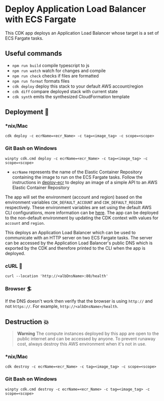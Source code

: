 # Deploy Application Load Balancer with ECS Fargate

This CDK app deploys an Application Load Balancer whose target is a set of ECS Fargate tasks.

## Useful commands

- `npm run build` compile typescript to js
- `npm run watch` watch for changes and compile
- `npm run check` checks if files are formatted
- `npm run format` formats files
- `cdk deploy` deploy this stack to your default AWS account/region
- `cdk diff` compare deployed stack with current state
- `cdk synth` emits the synthesized CloudFormation template

## Deployment :rocket:

### \*nix/Mac

`cdk deploy -c ecrName=<ecr_Name> -c tag=<image_tag> -c scope=<scope>`

### Git Bash on Windows

`winpty cdk.cmd deploy -c ecrName=<ecr_Name> -c tag=<image_tag> -c scope=<scope>`

- `ecrName` represents the name of the Elastic Container Repository containing the image to run on the ECS Fargate tasks. Follow the instructions in [deploy-ecr](../deploy-ecr/README.md) to deploy an image of a simple API to an AWS Elastic Container Repository

The app will set the environment (account and region) based on the environment variables `CDK_DEFAULT_ACCOUNT` and `CDK_DEFAULT_REGION` respectively. These environment variables are set using the default AWS CLI configurations, more information can be [here](https://docs.aws.amazon.com/cdk/v2/guide/environments.html). The app can be deployed to the non-default environment by updating the CDK context with values for `account` and `region`.

This deploys an Application Load Balancer which can be used to communicate with an HTTP server on two ECS Fargate tasks. The server can be accessed by the Application Load Balancer's public DNS which is exported by the CDK and therefore printed to the CLI when the app is deployed.

### cURL :curling_stone:

`curl --location 'http://<albDnsName>:80/health'`

### Browser :surfer:

If the DNS doesn't work then verify that the browser is using `http://` and not `https://`. For example, `http://<albDnsName>/health`.

## Destruction :boom:

> **Warning** The compute instances deployed by this app are open to the public internet and can be accessed by anyone. To prevent runaway cost, always destroy this AWS environment when it's not in use.

### \*nix/Mac

`cdk destroy -c ecrName=<ecr_Name> -c tag=<image_tag> -c scope=<scope>`

### Git Bash on Windows

`winpty cdk.cmd destroy -c ecrName=<ecr_Name> -c tag=<image_tag> -c scope=<scope>`
